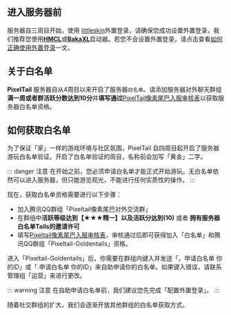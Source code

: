 ## 进入服务器前

服务器自三周目开始，使用 [littleskin](Littlesk.in)外置登录，请确保您成功设置外置登录，我们推荐您使用[**HMCL**](https://hmcl.huangyuhui.net/)或[**BakaXL**](https://www.bakaxl.com/)启动器。若您不会设置外置登录，请点击查看[如何正确使用外置登录](/zh-cn/getting-start/littleskin.md)一文。

## 关于白名单

**PixelTail** 服务器自从4周目以来开启了服务器`白名单`。请添加服务器对外聊天群组**满一周或者群活跃分数达到10分**并**填写通过**[PixelTail像素尾巴入服审核表](https://www.wenjuan.com/s/yuyeUj/)以获取服务器白名单资格。


## 如何获取白名单

为了保证「家」一样的游戏环境与社区氛围，PixelTail 自四周目起开启了服务器游玩白名单验证。开启了白名单验证的周目，名称前会加写「黄金」二字。

::: danger 注意
在开始之前，您必须申请白名单才能正式开始游玩。无白名单依然可以进入服务器，但只能游览观光，不能进行任何实质性的操作。
:::

现在，获取白名单资格需要进行以下步骤：

- 加入腾讯QQ群组「Pixeltail像素尾巴对外交流群」
- 在群组中**活跃等级达到【★★★精一】**以及**活跃分达到(10)**
或者 **拥有服务器白名单Tails的邀请许可**
- 填写[Pixeltail像素尾巴入服审核表](https://www.wenjuan.com/s/yuyeUj/)，审核通过后即可获得加入「白名单」和腾讯QQ群组「Pixeltail-Goldentails」资格。

进入「Pixeltail-Goldentails」后，你需要在群组内键入并发送「。申请白名单 你的ID」或「.申请白名单 你的ID」来自助申请你的白名单。如果键入错误，请联系管理组「运营」来进行更改。

::: warning 注意
在自助申请白名单前，我们建议您先完成「配置外置登录」。
:::

随着社交群组的扩大，我们会逐渐开放其他群组的白名单获取方式。
